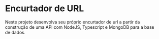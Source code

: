 # Encurtador de URL
Neste projeto desenvolva seu próprio encurtador de url a partir da construção de uma API com NodeJS, Typescript e MongoDB para a base de dados.
